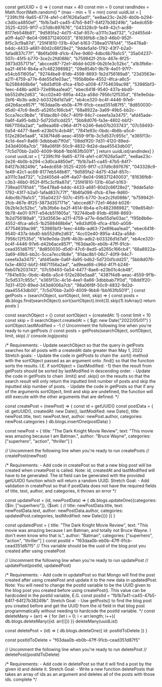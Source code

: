 const getUUID = () => {
    const max = 40
    const min = 0
    const randIndex = Math.floor(Math.random() * (max - min + 1) + min)
    const uuidList = [
        "239fc1f4-9a65-4774-afe1-c4f7626a5ad1",
        "ee8ae23c-2e26-4b0b-b294-c3d0ca4850ef",
        "fb1b7a41-ca45-47b5-84f7-64f27b38249b",
        "a4edc658-3525-4205-9f17-c37d9c897676",
        "043328c9-1e49-42c1-ac88-8177eb548b81",
        "9d585fa2-4d75-43af-857c-a3111c3ad732",
        "c2d455d4-a0ff-4a07-8e04-098371240003",
        "81636fb8-c3b3-46b0-952f-8f5c3cf9a87d",
        "25f41810-131b-40af-b163-738ea01781d4",
        "15e478a8-b4dc-4433-a681-80d2c66f28e2",
        "9dde5a1d-1792-43f7-b2a0-1afad837c77f",
        "8b6fa098-d1cb-47ee-9d60-4dbc6b79a1c5",
        "35a04237-507c-45f5-b770-3ce2c2fd088b",
        "b759942f-2fcb-467e-8f25-3873d357171e",
        "abcced87-72e1-46dd-b026-0b2b1e3c52bc",
        "a1b3fb6e-ba2f-4614-8b4a-e7c482398982",
        "09e854b1-9b78-4e01-97f7-e54cb511605a",
        "92744be8-81db-4598-8693-1b2d756189a8",
        "23d3563e-a211-4759-a77e-6de55d1e03ac",
        "f95b8b6e-4552-4fca-a6c5-1b2588468b6e",
        "e8d3df08-d1ca-41b0-a008-47754639ac98",
        "53985bf3-1eec-448b-ad63-72e89baa1ea0",
        "ebec6418-9540-437a-bbd0-bb552dfe2d63",
        "4cc02e40-895a-442a-a58d-7956c12f535d",
        "61e9e0da-2bf6-4b3b-adb2-b03326d1d7a9",
        "eb4ce320-bc4f-4446-97e6-d42b6ace857f",
        "f63daa0b-eb0b-47ff-91cb-cead351d87f5",
        "8d850030-d5d0-47c6-8ed5-a5265c166cb4",
        "68a8922a-3a69-49b5-bb2c-5cca7ecc9b8e",
        "81dac8b1-06c7-40f9-94c7-ceeefa3a3475",
        "afd45ade-0a6f-4a95-bdb2-5d720d1cdd25",
        "5bb8d076-fa3e-4802-bbf2-f4671156a2ad",
        "ad9ead68-c96d-4f7f-b246-6eb07b203743",
        "07c59493-0a54-4477-8ae6-e23b01c4cb48",
        "7841e93c-0bdc-4b6b-a5c4-512e280e5aa8",
        "4387f4d8-aeac-4559-9f1b-3c5d537c955c",
        "e365f13c-4c1d-4ee1-8a66-3dbbbab71f0d",
        "08dd1f20-7d31-4120-89ed-343d4006a7cb",
        "98a06f8f-50c9-4832-9d2d-daa45543db00",
        "7c5d70bb-2a00-4009-9bb8-1bb163fb501f",
    ]
    return uuidList[randIndex]
}
const uuidList = [
        "239fc1f4-9a65-4774-afe1-c4f7626a5ad1",
        "ee8ae23c-2e26-4b0b-b294-c3d0ca4850ef",
        "fb1b7a41-ca45-47b5-84f7-64f27b38249b",
        "a4edc658-3525-4205-9f17-c37d9c897676",
        "043328c9-1e49-42c1-ac88-8177eb548b81",
        "9d585fa2-4d75-43af-857c-a3111c3ad732",
        "c2d455d4-a0ff-4a07-8e04-098371240003",
        "81636fb8-c3b3-46b0-952f-8f5c3cf9a87d",
        "25f41810-131b-40af-b163-738ea01781d4",
        "15e478a8-b4dc-4433-a681-80d2c66f28e2",
        "9dde5a1d-1792-43f7-b2a0-1afad837c77f",
        "8b6fa098-d1cb-47ee-9d60-4dbc6b79a1c5",
        "35a04237-507c-45f5-b770-3ce2c2fd088b",
        "b759942f-2fcb-467e-8f25-3873d357171e",
        "abcced87-72e1-46dd-b026-0b2b1e3c52bc",
        "a1b3fb6e-ba2f-4614-8b4a-e7c482398982",
        "09e854b1-9b78-4e01-97f7-e54cb511605a",
        "92744be8-81db-4598-8693-1b2d756189a8",
        "23d3563e-a211-4759-a77e-6de55d1e03ac",
        "f95b8b6e-4552-4fca-a6c5-1b2588468b6e",
        "e8d3df08-d1ca-41b0-a008-47754639ac98",
        "53985bf3-1eec-448b-ad63-72e89baa1ea0",
        "ebec6418-9540-437a-bbd0-bb552dfe2d63",
        "4cc02e40-895a-442a-a58d-7956c12f535d",
        "61e9e0da-2bf6-4b3b-adb2-b03326d1d7a9",
        "eb4ce320-bc4f-4446-97e6-d42b6ace857f",
        "f63daa0b-eb0b-47ff-91cb-cead351d87f5",
        "8d850030-d5d0-47c6-8ed5-a5265c166cb4",
        "68a8922a-3a69-49b5-bb2c-5cca7ecc9b8e",
        "81dac8b1-06c7-40f9-94c7-ceeefa3a3475",
        "afd45ade-0a6f-4a95-bdb2-5d720d1cdd25",
        "5bb8d076-fa3e-4802-bbf2-f4671156a2ad",
        "ad9ead68-c96d-4f7f-b246-6eb07b203743",
        "07c59493-0a54-4477-8ae6-e23b01c4cb48",
        "7841e93c-0bdc-4b6b-a5c4-512e280e5aa8",
        "4387f4d8-aeac-4559-9f1b-3c5d537c955c",
        "e365f13c-4c1d-4ee1-8a66-3dbbbab71f0d",
        "08dd1f20-7d31-4120-89ed-343d4006a7cb",
        "98a06f8f-50c9-4832-9d2d-daa45543db00",
        "7c5d70bb-2a00-4009-9bb8-1bb163fb501f",
    ]
const getPosts = (searchObject, sortObject, limit, skip) => {
    const posts = db.blogs.find(searchObject).sort(sortObject).limit(3).skip(1).toArray()
    return posts
}

const searchObject = {}
const sortObject = {createdAt: 1}
const limit = 10
const skip = 0
searchObject.createdAt = {
    $gt: new Date("2022/05/01")
}
sortObject.lastModified = -1
// Uncomment the following line when you're ready to run getPosts
// const posts = getPosts(searchObject, sortObject, limit, skip)
// console.log(posts)

/* 
Requirements:
    - Update searchObject so that the query in getPosts searches for all posts with a createdAt date greater than May 1, 2022
Stretch goals: 
    - Update the code in getPosts to chain the .sort() method with the sortObject passed as an argument onto .find() so that the 
        function sorts the results. I.E. if sortObject = {lastModified: -1} then the result from getPosts should be sorted by 
        lastModified in descending order.
    - Update the code in getPosts to chain .limit() and .skip() on the results so that the search result will only return the 
        inputted limit number of posts and skip the inputted skip number of posts.
    - Update the code in getPosts so that if any of the arguments sortObject, limit and skip are undefined, the function will 
        still execute with the other arguments that are defined.
*/

const createPost = (newPost) => {
    const id = getUUID()
    const postData = {
        id: getUUID(),
        createdAt: new Date(),
        lastModified: new Date(),
        title: newPost.title,
        text: newPost.text,
        author: newPost.author,
        categories: newPost.categories
        }
    db.blogs.insertOne(postData)
}

const newPost = {
    title: "The Dark Knight Movie Review",
    text: "This movie was amazing because I am Batman.",
    author: "Bruce Wayne",
    categories: ["superhero", "action", "thriller"]
}

// Uncomment the following line when you're ready to run createPosts
// createPost(newPost)

/*
Requirements:
    - Add code in createPost so that a new blog post will be created when createPost is called.
    Note: id, createdAt and lastModified will have to be generated. The id field can be generated with the provided getUUID() 
        function which will return a random UUID.
Stretch Goal: 
    - Add validation in createPost so that if postData does not have the required fields of title, text, author, and categories, 
        it throws an error
*/

const updatePost = (id, newPostData) => {
    db.blogs.updateOne({categories: {$in: ["superhero"]},
        {$set: {
            // title: newPostData.title,
            text: newPostData.text,
            author: newPostData.author,
            categories: updatedPost.categories,
            lastModified: new Date()}}
        })
}

const updatedPost = {
    title: "The Dark Knight Movie Review",
    text: "This movie was amazing because I am Batman, and totally not Bruce Wayne. I don't even know who that is.",
    author: "Batman",
    categories: ["superhero", "action", "thriller"]
}
const postId = "f63daa0b-eb0b-47ff-91cb-cead351d87f5" // This variable should be the uuid of the blog post you created after using createPost

// Uncomment the following line when you're ready to run updatePost
// updatePost(postId, updatedPost)

/*
Requirements:
    - Add code in updatePost so that Mongo will find the post created after using createPost and update it to the new data 
        in updatedPost. 
    Note: You will need to change the postId variable to be the UUID given to the blog post you created before using createPost(). 
        This value can be hardcoded in the postId variable, E.G. const postId = "fb1b7a41-ca45-47b5-84f7-64f27b38249b".
Stretch Goal:
    - Use getPosts() to find the blog post you created before and get the UUID from the id field in that blog post 
        programmatically without needing to hardcode the postId variable. 
*/
const deleteMany = (arr) => {
    for (let i = 0; i < arr.length; i++){
    db.blogs.deleteMany({id: arr[i]})
}}
deleteMany(uuidList)

const deletePost = (id) => {
    db.blogs.deleteOne({
        id: postIdToDelete
    })
}

const postIdToDelete = "f63daa0b-eb0b-47ff-91cb-cead351d87f5"

// Uncomment the following line when you're ready to run deletePost
// deletePost(postIdToDelete)

/*
Requirements:
    - Add code in deletePost so that it will find a post by the given id and delete it.
Stretch Goal:
    - Write a new function deletePosts that takes an array of ids as an argument and deletes all of the posts with those ids. complete
*/